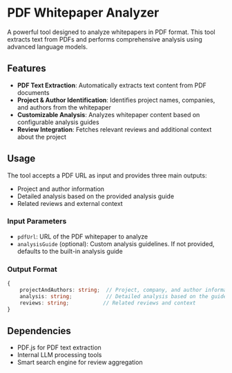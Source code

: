 # PDF Whitepaper Analyzer

A powerful tool designed to analyze whitepapers in PDF format. This tool extracts text from PDFs and performs comprehensive analysis using advanced language models.

## Features

- **PDF Text Extraction**: Automatically extracts text content from PDF documents
- **Project & Author Identification**: Identifies project names, companies, and authors from the whitepaper
- **Customizable Analysis**: Analyzes whitepaper content based on configurable analysis guides
- **Review Integration**: Fetches relevant reviews and additional context about the project

## Usage

The tool accepts a PDF URL as input and provides three main outputs:
- Project and author information
- Detailed analysis based on the provided analysis guide
- Related reviews and external context

### Input Parameters

- `pdfUrl`: URL of the PDF whitepaper to analyze
- `analysisGuide` (optional): Custom analysis guidelines. If not provided, defaults to the built-in analysis guide

### Output Format

```typescript
{
    projectAndAuthors: string;  // Project, company, and author information
    analysis: string;           // Detailed analysis based on the guide
    reviews: string;           // Related reviews and context
}
```

## Dependencies

- PDF.js for PDF text extraction
- Internal LLM processing tools
- Smart search engine for review aggregation
